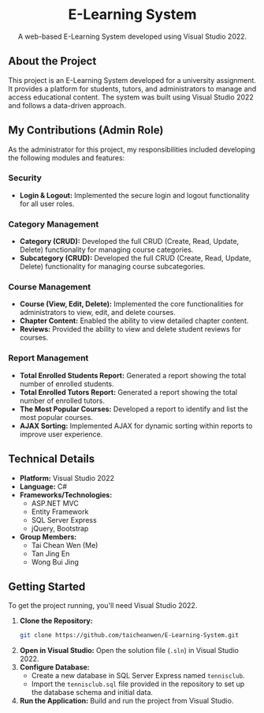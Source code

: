 <h1 align="center">E-Learning System</h1>

<p align="center">
  A web-based E-Learning System developed using Visual Studio 2022.
</p>

## About the Project

This project is an E-Learning System developed for a university assignment. It provides a platform for students, tutors, and administrators to manage and access educational content. The system was built using Visual Studio 2022 and follows a data-driven approach.

## My Contributions (Admin Role)

As the administrator for this project, my responsibilities included developing the following modules and features:

### Security
* **Login & Logout:** Implemented the secure login and logout functionality for all user roles.

### Category Management
* **Category (CRUD):** Developed the full CRUD (Create, Read, Update, Delete) functionality for managing course categories.
* **Subcategory (CRUD):** Developed the full CRUD (Create, Read, Update, Delete) functionality for managing course subcategories.

### Course Management
* **Course (View, Edit, Delete):** Implemented the core functionalities for administrators to view, edit, and delete courses.
* **Chapter Content:** Enabled the ability to view detailed chapter content.
* **Reviews:** Provided the ability to view and delete student reviews for courses.

### Report Management
* **Total Enrolled Students Report:** Generated a report showing the total number of enrolled students.
* **Total Enrolled Tutors Report:** Generated a report showing the total number of enrolled tutors.
* **The Most Popular Courses:** Developed a report to identify and list the most popular courses.
* **AJAX Sorting:** Implemented AJAX for dynamic sorting within reports to improve user experience.

## Technical Details

* **Platform:** Visual Studio 2022
* **Language:** C#
* **Frameworks/Technologies:**
    * ASP.NET MVC
    * Entity Framework
    * SQL Server Express
    * jQuery, Bootstrap
* **Group Members:**
    * Tai Chean Wen (Me)
    * Tan Jing En
    * Wong Bui Jing

## Getting Started

To get the project running, you'll need Visual Studio 2022.

1.  **Clone the Repository:**
    ```bash
    git clone https://github.com/taicheanwen/E-Learning-System.git
    ```
2.  **Open in Visual Studio:**
    Open the solution file (`.sln`) in Visual Studio 2022.
3.  **Configure Database:**
    * Create a new database in SQL Server Express named `tennisclub`.
    * Import the `tennisclub.sql` file provided in the repository to set up the database schema and initial data.
4.  **Run the Application:**
    Build and run the project from Visual Studio.
